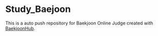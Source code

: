 # Study_Baejoon
This is a auto push repository for Baekjoon Online Judge created with [BaekjoonHub](https://github.com/BaekjoonHub/BaekjoonHub).
